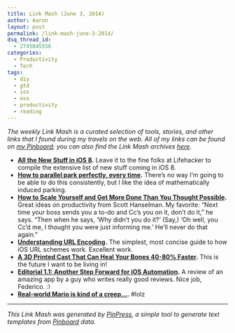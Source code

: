 ```yaml
---
title: Link Mash (June 3, 2014)
author: Aaron
layout: post
permalink: /link-mash-june-3-2014/
dsq_thread_id:
  - 2745845556
categories:
  - Productivity
  - Tech
tags:
  - diy
  - gtd
  - ios
  - osx
  - productivity
  - reading
---
```

*The weekly Link Mash is a curated selection of tools, stories, and other links that I found during my travels on the web. All of my links can be found on&nbsp;<a title="Bachya's Pinboard: Link Mash" href="https://pinboard.in/u:bachya/t:link-mash/" target="_blank">my Pinboard</a>; you can also find the Link Mash archives <a href="/tag/link-mash/" target="_blank">here</a>.*

  * **<a title="All the New Stuff in iOS 8" href="http://lifehacker.com/all-the-new-stuff-in-ios-8-1584893352" target="_blank">All the New Stuff in iOS 8</a>.** Leave it to the fine folks at Lifehacker to compile the extensive list of new stuff coming in iOS 8.
  * **<a title="How to parallel park perfectly, every time" href="http://www.roadandtrack.com/boot/useful-geometry-parallel-parking" target="_blank">How to parallel park perfectly, every time</a>.** There&#8217;s no way I&#8217;m going to be able to do this consistently, but I like the idea of mathematically induced parking.
  * **<a title="How to Scale Yourself and Get More Done Than You Thought Possible" href="https://zapier.com/blog/scale-yourself-scott-hanselman/" target="_blank">How to Scale Yourself and Get More Done Than You Thought Possible</a>.** Great ideas on productivity from Scott Hanselman. My favorite: &#8220;Next time your boss sends you a to-do and Cc&#8217;s you on it, don&#8217;t do it,&#8221; he says. &#8220;Then when he says, &#8216;Why didn&#8217;t you do it?&#8217; (Say,) &#8216;Oh well, you Cc&#8217;d me, I thought you were just informing me.&#8217; He&#8217;ll never do that again.&#8221;
  * **<a title="Understanding URL Encoding" href="http://philgr.com/blog/understanding-url-encoding" target="_blank">Understanding URL Encoding</a>.** The simplest, most concise guide to how iOS URL schemes work. Excellent work.
  * **<a title="A 3D Printed Cast That Can Heal Your Bones 40-80% Faster" href="http://techcrunch.com/2014/05/29/a-3d-printed-cast-that-can-heal-your-bones-40-80-faster/?ncid=rss" target="_blank">A 3D Printed Cast That Can Heal Your Bones 40-80% Faster</a>.** This is the future I want to be living in!
  * **<a title="Editorial 1.1: Another Step Forward for iOS Automation" href="http://www.macstories.net/reviews/editorial-1-1/" target="_blank">Editorial 1.1: Another Step Forward for iOS Automation</a>.** A review of an amazing app by a guy who writes really good reviews. Nice job, Federico. <img src="http://www.bachyaproductions.com/wp-includes/images/smilies/simple-smile.png" alt=":)" class="wp-smiley" style="height: 1em; max-height: 1em;" />
  * **<a title="Real-world Mario is kind of a creep..." href="http://www.engadget.com/2014/05/29/mario-kart-benz-partnership-creepy-advert/?ncid=rss_truncated" target="_blank">Real-world Mario is kind of a creep&#8230;</a>.** #lolz

* * *

*This Link Mash was generated by <a title="PinPress" href="https://github.com/bachya/pinpress" target="_blank">PinPress</a>, a simple tool to generate text templates from <a title="Pinboard" href="https://pinboard.in" target="_blank">Pinboard</a> data.*


